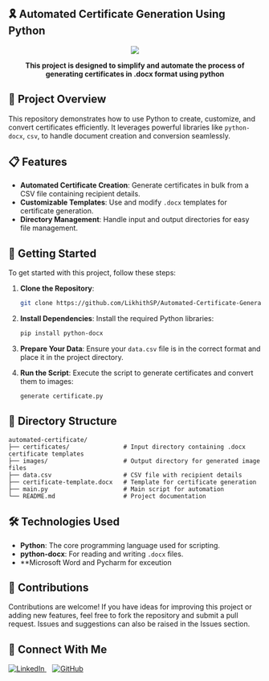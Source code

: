 ## 🎗️ Automated Certificate Generation Using Python

<div align="center">
<img src="https://github.com/LikhithSP/automated-certificate-python/blob/main/images/output.png">
</div>

<p align="center"><strong>This project is designed to simplify and automate the process of generating certificates in .docx format using python </strong></p>

## 🌟 Project Overview
This repository demonstrates how to use Python to create, customize, and convert certificates efficiently. It leverages powerful libraries like `python-docx`, `csv`, to handle document creation and conversion seamlessly.

## 📋 Features
- **Automated Certificate Creation**: Generate certificates in bulk from a CSV file containing recipient details.
- **Customizable Templates**: Use and modify `.docx` templates for certificate generation.
- **Directory Management**: Handle input and output directories for easy file management.

## 🚀 Getting Started

To get started with this project, follow these steps:

1. **Clone the Repository**:
    ```sh
    git clone https://github.com/LikhithSP/Automated-Certificate-Generator-with-Python.git
    ```

2. **Install Dependencies**:
    Install the required Python libraries:
    ```sh
    pip install python-docx 
    ```

3. **Prepare Your Data**:
    Ensure your `data.csv` file is in the correct format and place it in the project directory.

4. **Run the Script**:
    Execute the script to generate certificates and convert them to images:
    ```sh
    generate certificate.py
    ```

## 📂 Directory Structure

```plaintext
automated-certificate/
├── certificates/               # Input directory containing .docx certificate templates
├── images/                     # Output directory for generated image files
├── data.csv                    # CSV file with recipient details
├── certificate-template.docx   # Template for certificate generation
├── main.py                     # Main script for automation
└── README.md                   # Project documentation
 ```

## 🛠️ Technologies Used
- **Python**: The core programming language used for scripting.
- **python-docx**: For reading and writing `.docx` files.
- **Microsoft Word and Pycharm for exceution 

## 🤝 Contributions
Contributions are welcome! If you have ideas for improving this project or adding new features, feel free to fork the repository and submit a pull request. Issues and suggestions can also be raised in the Issues section.

<h2>🤝 Connect With Me</h2>
<p>
  <a href="https://www.linkedin.com/in/likhithsp" target="_blank">
    <img src="https://img.icons8.com/?size=60&id=xuvGCOXi8Wyg&format=png&color=000000" alt="LinkedIn" class="icon">
  </a>
  &nbsp;&nbsp;
  <a href="https://www.github.com/LikhithSP" target="_blank">
    <img src="https://img.icons8.com/?size=60&id=46565&format=png&color=000000" alt="GitHub" class="icon">
  </a>
</p>

